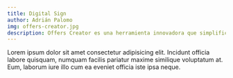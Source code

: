 ```yaml
---
title: Digital Sign
author: Adrián Palomo
img: offers-creator.jpg
description: Offers Creator es una herramienta innovadora que simplifica la creación y gestión de ofertas.
---
```


Lorem ipsum dolor sit amet consectetur adipisicing elit. Incidunt officia labore quisquam, numquam facilis pariatur maxime similique voluptatum at. Eum, laborum iure illo cum ea eveniet officia iste ipsa neque.